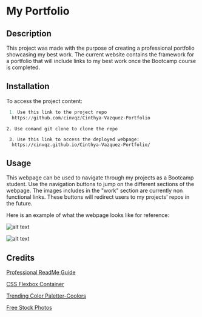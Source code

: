 # My Portfolio

## Description

This project was made with the purpose of creating a professional portfolio showcasing my best work.
The current website contains the framework for a portfolio that will include links to my best work once the Bootcamp course is completed.

## Installation

To access the project content:
   ```python
    1. Use this link to the project repo
     https://github.com/cinvqz/Cinthya-Vazquez-Portfolio
   ```
    2. Use comand git clone to clone the repo
   ```
    3. Use this link to access the deployed webpage:
     https://cinvqz.github.io/Cinthya-Vazquez-Portfolio/
   ```
## Usage

This webpage can be used to navigate through my projects as a Bootcamp student. 
Use the navigation buttons to jump on the different sections of the webpage. 
The images includes in the "work" section are currently non functional links. These buttons will redirect users to my projects' repos in the future.

Here is an example of what the webpage looks like for reference:

![alt text](<Screenshot 2024-04-01 at 10.55.44 PM.png>)

![alt text](<Screenshot 2024-04-01 at 10.55.58 PM.png>)

## Credits

[Professional ReadMe Guide](https://coding-boot-camp.github.io/full-stack/github/professional-readme-guide)

[CSS Flexbox Container](https://www.w3schools.com/css/css3_flexbox_container.asp)

[Trending Color Paletter-Coolors](https://coolors.co/palettes/trending)

[Free Stock Photos](https://www.pexels.com/search/aesthetic%20header%20images/)